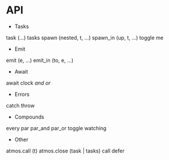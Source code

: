 # API

- Tasks

task (...)
tasks
spawn (nested, t, ...)
spawn_in (up, t, ...)
toggle
me

- Emit

emit (e, ...)
emit_in (to, e, ...)

- Await

await
clock
_and_
_or_

- Errors

catch
throw

- Compounds

every
par
par_and
par_or
toggle
watching

- Other

atmos.call (t)
atmos.close (task | tasks)
call
defer
